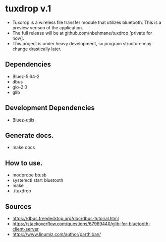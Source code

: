 # tuxdrop v.1
- Tuxdrop is a wireless file transfer module that utilizes bluetooth. This is a preview verison of the application.
- The full release will be at github.com/nbehmane/tuxdrop [private for now].
- This project is under heavy development, so program structure may change drastically later.
## Dependencies
- Bluez-5.64-2
- dbus
- gio-2.0
- glib

## Development Dependencies
- Bluez-utils

## Generate docs.
- make docs

## How to use.
- modprobe btusb
- systemctl start bluetooth
- make
- ./tuxdrop 

## Sources
- https://dbus.freedesktop.org/doc/dbus-tutorial.html
- https://stackoverflow.com/questions/67989440/glib-for-bluetooth-client-server
- https://www.linumiz.com/author/parthiban/
